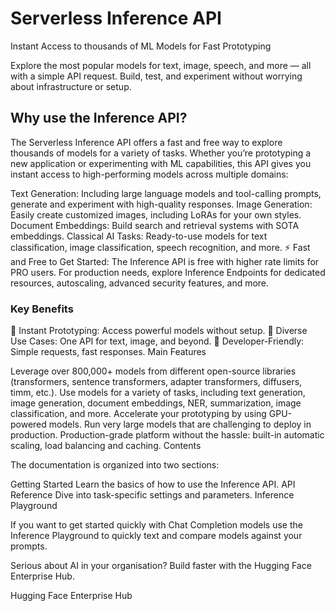 # Serverless Inference API

Instant Access to thousands of ML Models for Fast Prototyping

Explore the most popular models for text, image, speech, and more — all with a simple API request. Build, test, and experiment without worrying about infrastructure or setup.

## Why use the Inference API?

The Serverless Inference API offers a fast and free way to explore thousands of models for a variety of tasks. Whether you’re prototyping a new application or experimenting with ML capabilities, this API gives you instant access to high-performing models across multiple domains:

Text Generation: Including large language models and tool-calling prompts, generate and experiment with high-quality responses.
Image Generation: Easily create customized images, including LoRAs for your own styles.
Document Embeddings: Build search and retrieval systems with SOTA embeddings.
Classical AI Tasks: Ready-to-use models for text classification, image classification, speech recognition, and more.
⚡ Fast and Free to Get Started: The Inference API is free with higher rate limits for PRO users. For production needs, explore Inference Endpoints for dedicated resources, autoscaling, advanced security features, and more.

### Key Benefits

🚀 Instant Prototyping: Access powerful models without setup.
🎯 Diverse Use Cases: One API for text, image, and beyond.
🔧 Developer-Friendly: Simple requests, fast responses.
Main Features

Leverage over 800,000+ models from different open-source libraries (transformers, sentence transformers, adapter transformers, diffusers, timm, etc.).
Use models for a variety of tasks, including text generation, image generation, document embeddings, NER, summarization, image classification, and more.
Accelerate your prototyping by using GPU-powered models.
Run very large models that are challenging to deploy in production.
Production-grade platform without the hassle: built-in automatic scaling, load balancing and caching.
Contents

The documentation is organized into two sections:

Getting Started Learn the basics of how to use the Inference API.
API Reference Dive into task-specific settings and parameters.
Inference Playground

If you want to get started quickly with Chat Completion models use the Inference Playground to quickly text and compare models against your prompts.


Serious about AI in your organisation? Build faster with the Hugging Face Enterprise Hub.

Hugging Face Enterprise Hub

